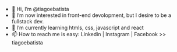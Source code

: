 - 👋 Hi, I’m @tiagoebatista
- 👀 I’m now interested in front-end devolopment, but I desire to be a fullstack dev.
- 🌱 I’m currently learning htmls, css, javascript and react
- 📫 How to reach me is easy: Linkedin | Instagram | Facebook >> tiagoebatista

<!---
tiagoebatista/tiagoebatista is a ✨ special ✨ repository because its `README.md` (this file) appears on your GitHub profile.
You can click the Preview link to take a look at your changes.
--->
